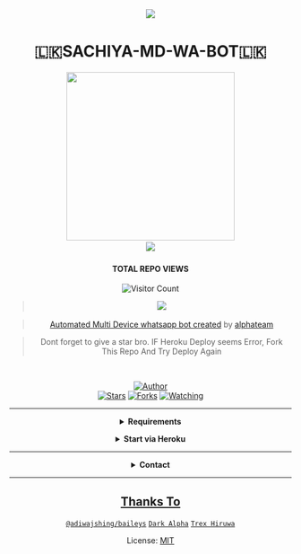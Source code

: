 

<div align="center">		

<img src= "https://camo.githubusercontent.com/71b837571c48af3aa60a73dbc9d5936aa359d78efbfa8a6743cbbbc16b80ef4d/68747470733a2f2f63646e2e646973636f72646170702e636f6d2f6174746163686d656e74732f3830353930323039333930363630383138362f3830353931333937323533353539303932322f74656e6f722e676966"/>
</p>

<h1>🇱🇰SACHIYA-MD-WA-BOT🇱🇰</h1>
</div>

<div align="center">
  <img src="https://i.imgur.com/twNAtLk.jpeg" width="300" height="300">
	<div align="center">
<img src= "https://camo.githubusercontent.com/71b837571c48af3aa60a73dbc9d5936aa359d78efbfa8a6743cbbbc16b80ef4d/68747470733a2f2f63646e2e646973636f72646170702e636f6d2f6174746163686d656e74732f3830353930323039333930363630383138362f3830353931333937323533353539303932322f74656e6f722e676966"/>
</p>

#### TOTAL REPO VIEWS
![Visitor Count](https://profile-counter.glitch.me/ALPHA-OFFICIAL-TEAM/count.svg)
</p>


> <a href="https://www.youtube.com/watch?v=bA9bJRGV1h0&list=PLTJcrlHuBM2Xg1_B0v_XFIrj1Oju-oBwT"><img src="https://img.shields.io/badge/Tutorial-Video-ff0000?style=for-the-badge&logo=youtube&logoColor=ff000000&link=https://www.youtube.com/c/BOTINDO" /><br>

> [Automated Multi Device whatsapp bot created](https://github.com/ALPHA-OFFICIAL-TEAM/ALPHA-MD-WA-BOT) by [alphateam](github.com/ALPHA-OFFICIAL-TEAM)

> Dont forget to give a star bro. IF Heroku Deploy seems Error, Fork This Repo And Try Deploy Again



</br>

<a href="https://github.com/ALPHA-OFFICIAL-TEAM"><img title="Author" src="https://img.shields.io/badge/Author-Achi Fernando-blue.svg?color=54aeff&style=for-the-badge&logo=github" /></a>  
<a href="https://github.com/ALPHA-OFFICIAL-TEAM/ALPHA-MD-WA-BOT/"><img title="Stars" src="https://img.shields.io/github/stars/ALPHA-OFFICIAL-TEAM/ALPHA-MD-WA-BOT?color=54aeff&style=flat-square" /></a>
<a href="https://github.com/ALPHA-OFFICIAL-TEAM/ALPHA-MD-WA-BOT/network/members"><img title="Forks" src="https://img.shields.io/github/forks/ALPHA-OFFICIAL-TEAM/ALPHA-MD-WA-BOT?color=54aeff&style=flat-square" /></a>
<a href="https://github.com/ALPHA-OFFICIAL-TEAM/ALPHA-MD-WA-BOT/watchers"><img title="Watching" src="https://img.shields.io/github/watchers/ALPHA-OFFICIAL-TEAM/ALPHA-MD-WA-BOT?label=watchers&color=54aeff&style=flat-square" /></a> <br>

---

<!-- Requirements -->
<b><details><summary>Requirements</summary></b>
* Some Text Editor
* [Node JS](https://nodejs.org/en/)
* [Git](https://git-scm.com/downloads)
* [FFMPEG](https://ffmpeg.org/download.html)
  
```bash
Add FFmpeg to PATH environment variable
```
</details>


<!-- Start via Heroku -->
<b><details><summary>Start via Heroku</summary></b>

* Scan QR In Your Whatsapp From [Here](https://replit.com/@AchiFernando4/ALPHA-MD-V1?v=1)

[![Run on Repl.it](https://github.com/Platane/snk/raw/output/github-contribution-grid-snake.svg)](https://replit.com/@AchiFernando4/ALPHA-MD-V1?v=1) 

* Fork This Repo By Clicking [Here](https://github.com/ALPHA-OFFICIAL-TEAM/ALPHA-MD-WA-BOT/fork)
* then Deploy The Bot From [Here](https://heroku.com/deploy)
* Wait 5-10 Min To Deploy 
* After Deploying On The Worker And Check The Logs

</details>




----

<!-- Contact Owner -->
<b><details><summary>Contact</summary></b>
	

<p align="center">
    World best English WhatsApp Button Bot Developer Achi Fernando Enjoy Our Bot
    <br>
        <a href="https://chat.whatsapp.com/EmxfOklzLVIIyDEKPx4IYj">Whatsapp Support Group 01</a> |
	<a href="https://chat.whatsapp.com/KpBbjUuoKCE5DclK9lKdr0">Whatsapp Support Group 02</a> |
	<a href="https://t.me/+TaQGxVd7ZM43NDk1">Telegarm Support Group</a> |
	<a href="https://achibrolk.wordpress.com/alpha-bot-service">Official Web Site </a> |
        <a href="https://www.youtube.com/c/ABLKPGAchiBrolk">Youtube Channel</a> |
	<a href="https://chat.whatsapp.com/FTtlr84ndUWIkR7PeHoqXJ">Whatsapp Bot Group</a> |
	<a href="https://chat.whatsapp.com/KQRCEydZ4QwJ7JpKypx5gg">Whatsapp Tech Group</a> |
    <br>
</p>

## ```Connect With Me```
<p align="center">
<a href="https://wa.me/94784506970"><img src="https://img.shields.io/badge/Contact Achi Fernando-25D366?style=for-the-badge&logo=whatsapp&logoColor=white" />
<a href="https://www.youtube.com/c/AchiBrolk"><img src="https://img.shields.io/badge/Subscribe ABLK STUDIO-ff0000?style=for-the-badge&logo=youtube&logoColor=ff000000&link=https://www.youtube.com/c/AchiBrolk" /><br>
</p>

</details>


</details><hr>

## Thanks To
 [`@adiwajshing/baileys`](https://github.com/adiwajshing/baileys)
 [`Dark Alpha`](https://github.com/darkalphaxteam)
 [`Trex Hiruwa`](http//github.com)


License: [MIT](https://github.com/Gojo-Satoru/LICENSE)
